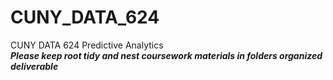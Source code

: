 # CUNY_DATA_624

CUNY DATA 624 Predictive Analytics
<br>
***Please keep root tidy and nest coursework materials in folders organized deliverable***
